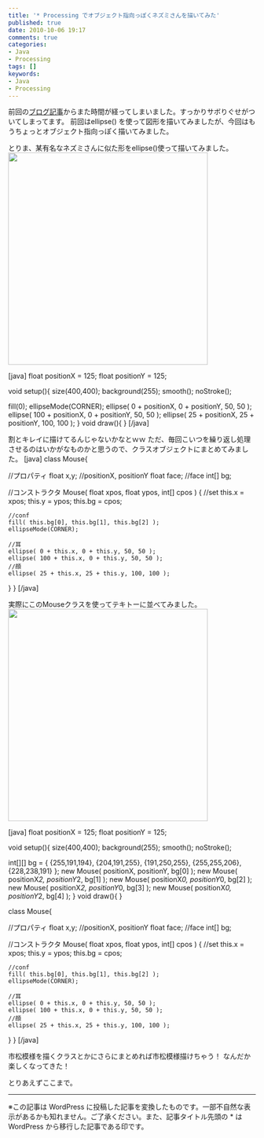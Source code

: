 ```yaml
---
title: '* Processing でオブジェクト指向っぽくネズミさんを描いてみた'
published: true
date: 2010-10-06 19:17
comments: true
categories:
- Java
- Processing
tags: []
keywords:
- Java
- Processing
---
```

前回の[ブログ記事](http://hiropo.co.uk/archives/521 "ブログ記事")からまた時間が経ってしまいました。すっかりサボりぐせがついてしまってます。
前回はellipse() を使って図形を描いてみましたが、今回はもうちょっとオブジェクト指向っぽく描いてみました。

とりま、某有名なネズミさんに似た形をellipse()使って描いてみました。
<a href="http://hiropo.co.uk/wp-content/uploads/2010/10/mickey1.jpg"><img src="http://hiropo.co.uk/wp-content/uploads/2010/10/mickey1.jpg" alt="" title="mickey1" width="406" height="432" class="alignnone size-full wp-image-538" /></a>

[java]
float positionX = 125;
float positionY = 125;

void setup(){
  size(400,400);
  background(255);
  smooth();
  noStroke();

  fill(0);
  ellipseMode(CORNER);
  ellipse( 0 + positionX, 0 + positionY, 50, 50 );
  ellipse( 100 + positionX, 0 + positionY, 50, 50 );
  ellipse( 25 + positionX, 25 + positionY, 100, 100 );
}
void draw(){
}
[/java]

割とキレイに描けてるんじゃないかなとｗｗ
ただ、毎回こいつを繰り返し処理させるのはいかがなものかと思うので、クラスオブジェクトにまとめてみました。
[java]
class Mouse{
  
  //プロパティ
  float x,y;  //positionX, positionY
  float face; //face
  int[] bg;
  
  //コンストラクタ
  Mouse( float xpos, float ypos, int[] cpos )
  {
    //set
    this.x = xpos;
    this.y = ypos;
    this.bg = cpos;
    
    //conf
    fill( this.bg[0], this.bg[1], this.bg[2] );
    ellipseMode(CORNER);
    
    //耳
    ellipse( 0 + this.x, 0 + this.y, 50, 50 );
    ellipse( 100 + this.x, 0 + this.y, 50, 50 );
    //顔
    ellipse( 25 + this.x, 25 + this.y, 100, 100 );
  }
}
[/java]

実際にこのMouseクラスを使ってテキトーに並べてみました。
<a href="http://hiropo.co.uk/wp-content/uploads/2010/10/mickey3.jpg"><img src="http://hiropo.co.uk/wp-content/uploads/2010/10/mickey3.jpg" alt="" title="mickey3" width="406" height="432" class="alignnone size-full wp-image-545" /></a>

[java]
float positionX = 125;
float positionY = 125;

void setup(){
  size(400,400);
  background(255);
  smooth();
  noStroke();

  int[][] bg = {
    {255,191,194},
    {204,191,255},
    {191,250,255},
    {255,255,206},
    {228,238,191}
  };
  new Mouse( positionX, positionY, bg[0] );
  new Mouse( positionX*2, positionY*2, bg[1] );
  new Mouse( positionX*0, positionY*0, bg[2] );
  new Mouse( positionX*2, positionY*0, bg[3] );
  new Mouse( positionX*0, positionY*2, bg[4] );
}
void draw(){
}

class Mouse{
  
  //プロパティ
  float x,y;  //positionX, positionY
  float face; //face
  int[] bg;
  
  //コンストラクタ
  Mouse( float xpos, float ypos, int[] cpos )
  {
    //set
    this.x = xpos;
    this.y = ypos;
    this.bg = cpos;
    
    //conf
    fill( this.bg[0], this.bg[1], this.bg[2] );
    ellipseMode(CORNER);
    
    //耳
    ellipse( 0 + this.x, 0 + this.y, 50, 50 );
    ellipse( 100 + this.x, 0 + this.y, 50, 50 );
    //顔
    ellipse( 25 + this.x, 25 + this.y, 100, 100 );
  }
}
[/java]

市松模様を描くクラスとかにさらにまとめれば市松模様描けちゃう！
なんだか楽しくなってきた！

とりあえずここまで。

---
※この記事は WordPress に投稿した記事を変換したものです。一部不自然な表示があるかも知れません。ご了承ください。また、記事タイトル先頭の * は WordPress から移行した記事である印です。
